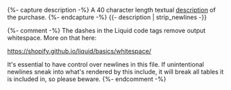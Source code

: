 {%- capture description -%}
    A 40 character length textual [description][description] of the purchase.
{%- endcapture -%}
{{- description | strip_newlines -}}

{%- comment -%}
The dashes in the Liquid code tags remove output whitespace. More on that here:

https://shopify.github.io/liquid/basics/whitespace/

It's essential to have control over newlines in this file. If unintentional
newlines sneak into what's rendered by this include, it will break all tables
it is included in, so please beware.
{%- endcomment -%}

[description]: ./description
